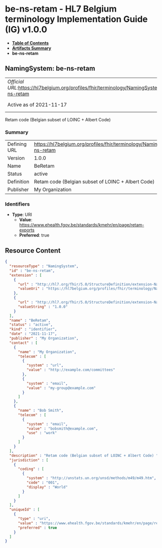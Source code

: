 # be-ns-retam - HL7 Belgium terminology Implementation Guide (IG) v1.0.0

* [**Table of Contents**](toc.md)
* [**Artifacts Summary**](artifacts.md)
* **be-ns-retam**

## NamingSystem: be-ns-retam 

| | |
| :--- | :--- |
| *Official URL*:https://hl7belgium.org/profiles/fhir/terminology/NamingSystem/be-ns-retam | *Version*:1.0.0 |
| Active as of 2021-11-17 | *Computable Name*:BeRetam |

 
Retam code (Belgian subset of LOINC + Albert Code) 

### Summary

| | |
| :--- | :--- |
| Defining URL | https://hl7belgium.org/profiles/fhir/terminology/NamingSystem/be-ns-retam |
| Version | 1.0.0 |
| Name | BeRetam |
| Status | active |
| Definition | Retam code (Belgian subset of LOINC + Albert Code) |
| Publisher | My Organization |

### Identifiers

* **Type**: URI
  * **Value**: https://www.ehealth.fgov.be/standards/kmehr/en/page/retam-exports
  * **Preferred**: true



## Resource Content

```json
{
  "resourceType" : "NamingSystem",
  "id" : "be-ns-retam",
  "extension" : [
    {
      "url" : "http://hl7.org/fhir/5.0/StructureDefinition/extension-NamingSystem.url",
      "valueUri" : "https://hl7belgium.org/profiles/fhir/terminology/NamingSystem/be-ns-retam"
    },
    {
      "url" : "http://hl7.org/fhir/5.0/StructureDefinition/extension-NamingSystem.version",
      "valueString" : "1.0.0"
    }
  ],
  "name" : "BeRetam",
  "status" : "active",
  "kind" : "identifier",
  "date" : "2021-11-17",
  "publisher" : "My Organization",
  "contact" : [
    {
      "name" : "My Organization",
      "telecom" : [
        {
          "system" : "url",
          "value" : "http://example.com/committees"
        },
        {
          "system" : "email",
          "value" : "my-group@example.com"
        }
      ]
    },
    {
      "name" : "Bob Smith",
      "telecom" : [
        {
          "system" : "email",
          "value" : "bobsmith@example.com",
          "use" : "work"
        }
      ]
    }
  ],
  "description" : "Retam code (Belgian subset of LOINC + Albert Code) ",
  "jurisdiction" : [
    {
      "coding" : [
        {
          "system" : "http://unstats.un.org/unsd/methods/m49/m49.htm",
          "code" : "001",
          "display" : "World"
        }
      ]
    }
  ],
  "uniqueId" : [
    {
      "type" : "uri",
      "value" : "https://www.ehealth.fgov.be/standards/kmehr/en/page/retam-exports",
      "preferred" : true
    }
  ]
}

```

